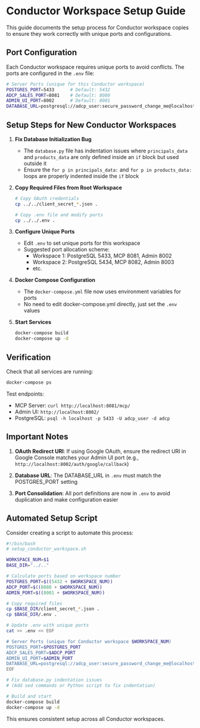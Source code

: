 # Conductor Workspace Setup Guide

This guide documents the setup process for Conductor workspace copies to ensure they work correctly with unique ports and configurations.

## Port Configuration

Each Conductor workspace requires unique ports to avoid conflicts. The ports are configured in the `.env` file:

```bash
# Server Ports (unique for this Conductor workspace)
POSTGRES_PORT=5433      # Default: 5432
ADCP_SALES_PORT=8081    # Default: 8080  
ADMIN_UI_PORT=8002      # Default: 8001
DATABASE_URL=postgresql://adcp_user:secure_password_change_me@localhost:5433/adcp
```

## Setup Steps for New Conductor Workspaces

1. **Fix Database Initialization Bug**
   - The `database.py` file has indentation issues where `principals_data` and `products_data` are only defined inside an `if` block but used outside it
   - Ensure the `for p in principals_data:` and `for p in products_data:` loops are properly indented inside the `if` block

2. **Copy Required Files from Root Workspace**
   ```bash
   # Copy OAuth credentials
   cp ../../client_secret_*.json .
   
   # Copy .env file and modify ports
   cp ../../.env .
   ```

3. **Configure Unique Ports**
   - Edit `.env` to set unique ports for this workspace
   - Suggested port allocation scheme:
     - Workspace 1: PostgreSQL 5433, MCP 8081, Admin 8002
     - Workspace 2: PostgreSQL 5434, MCP 8082, Admin 8003
     - etc.

4. **Docker Compose Configuration**
   - The `docker-compose.yml` file now uses environment variables for ports
   - No need to edit docker-compose.yml directly, just set the `.env` values

5. **Start Services**
   ```bash
   docker-compose build
   docker-compose up -d
   ```

## Verification

Check that all services are running:
```bash
docker-compose ps
```

Test endpoints:
- MCP Server: `curl http://localhost:8081/mcp/`
- Admin UI: `http://localhost:8002/`
- PostgreSQL: `psql -h localhost -p 5433 -U adcp_user -d adcp`

## Important Notes

1. **OAuth Redirect URI**: If using Google OAuth, ensure the redirect URI in Google Console matches your Admin UI port (e.g., `http://localhost:8002/auth/google/callback`)

2. **Database URL**: The DATABASE_URL in `.env` must match the POSTGRES_PORT setting

3. **Port Consolidation**: All port definitions are now in `.env` to avoid duplication and make configuration easier

## Automated Setup Script

Consider creating a script to automate this process:

```bash
#!/bin/bash
# setup_conductor_workspace.sh

WORKSPACE_NUM=$1
BASE_DIR="../.."

# Calculate ports based on workspace number
POSTGRES_PORT=$((5432 + $WORKSPACE_NUM))
ADCP_PORT=$((8080 + $WORKSPACE_NUM))
ADMIN_PORT=$((8001 + $WORKSPACE_NUM))

# Copy required files
cp $BASE_DIR/client_secret_*.json .
cp $BASE_DIR/.env .

# Update .env with unique ports
cat >> .env << EOF

# Server Ports (unique for Conductor workspace $WORKSPACE_NUM)
POSTGRES_PORT=$POSTGRES_PORT
ADCP_SALES_PORT=$ADCP_PORT
ADMIN_UI_PORT=$ADMIN_PORT
DATABASE_URL=postgresql://adcp_user:secure_password_change_me@localhost:$POSTGRES_PORT/adcp
EOF

# Fix database.py indentation issues
# (Add sed commands or Python script to fix indentation)

# Build and start
docker-compose build
docker-compose up -d
```

This ensures consistent setup across all Conductor workspaces.